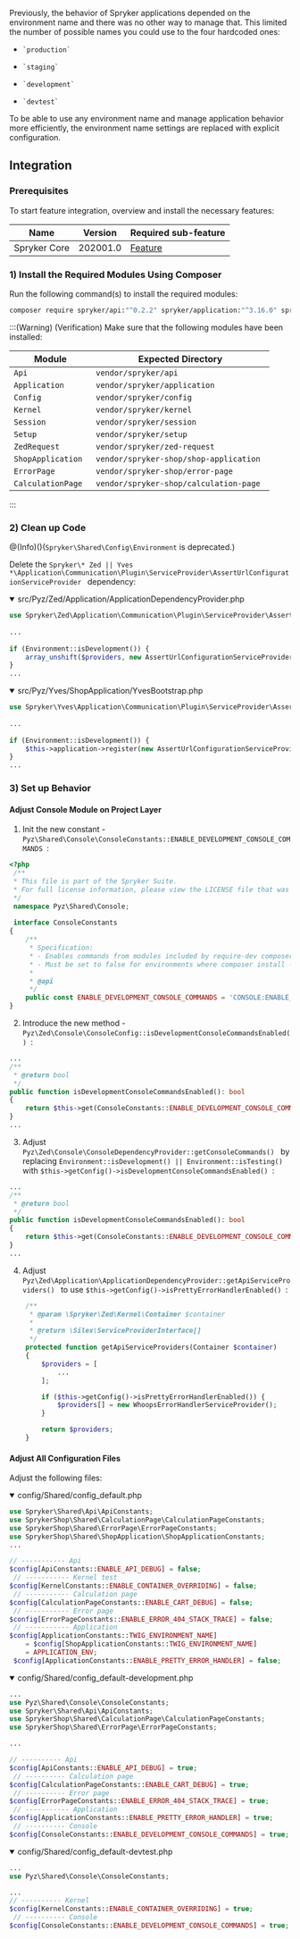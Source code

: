Previously, the behavior of Spryker applications depended on the environment name and there was no other way to manage that.  This limited the number of possible names you could use to the four hardcoded ones:

*     `production`
*     `staging`
*     `development`
*     `devtest`

To be able to use any environment name and manage application behavior more efficiently, the environment name settings are replaced with explicit configuration.

## Integration

### Prerequisites

To start feature integration, overview and install the necessary features:

| Name | Version | Required sub-feature |
| --- | --- | --- |
| Spryker Core | 202001.0 | [Feature](https://documentation.spryker.com/v4/docs/spryker-core-feature-integration-201907) |

### 1) Install the Required Modules Using Composer

Run the following command(s) to install the required modules:

```bash
composer require spryker/api:"^0.2.2" spryker/application:"^3.16.0" spryker/config:"^3.2.0" spryker/kernel:"^3.35.0" spryker/session:"^4.4.0" spryker/setup:"^4.3.0" spryker/zed-request:"^3.8.0" spryker-shop/shop-application:"^1.6.0" spryker-shop/error-page:"^1.2.0" spryker-shop/calculation-page:"^1.1.0"--update-with-dependencies
```

:::(Warning) (Verification)
    Make sure that the following modules have been installed:

| Module | Expected Directory |
| --- | --- |
|  `Api ` |  `vendor/spryker/api ` |
|  `Application ` |  `vendor/spryker/application ` |
|  `Config ` |  `vendor/spryker/config ` |
|  `Kernel ` |  `vendor/spryker/kernel ` |
|  `Session ` |  `vendor/spryker/session ` |
|  `Setup ` |  `vendor/spryker/setup ` |
|  `ZedRequest ` |  `vendor/spryker/zed-request ` |
|  `ShopApplication ` |  `vendor/spryker-shop/shop-application ` |
|  `ErrorPage ` |  `vendor/spryker-shop/error-page ` |
|  `CalculationPage ` |  `vendor/spryker-shop/calculation-page ` |
:::


### 2) Clean up Code

@(Info)()(`Spryker\Shared\Config\Environment` is deprecated.)

Delete the  `Spryker\* Zed || Yves *\Application\Communication\Plugin\ServiceProvider\AssertUrlConfigurationServiceProvider ` dependency:

<details open>
    <summary>src/Pyz/Zed/Application/ApplicationDependencyProvider.php</summary>

```PHP
use Spryker\Zed\Application\Communication\Plugin\ServiceProvider\AssertUrlConfigurationServiceProvider;
 
...
 
if (Environment::isDevelopment()) {
    array_unshift($providers, new AssertUrlConfigurationServiceProvider());    
}
...
```
</details>    
    
<details open>
    <summary>src/Pyz/Yves/ShopApplication/YvesBootstrap.php</summary>

```PHP
use Spryker\Yves\Application\Communication\Plugin\ServiceProvider\AssertUrlConfigurationServiceProvider;
 
...
 
if (Environment::isDevelopment()) {
    $this->application->register(new AssertUrlConfigurationServiceProvider());   
}
...
```
</details>    

### 3) Set up Behavior

#### Adjust Console Module on Project Layer

1. Init the new constant -  `Pyz\Shared\Console\ConsoleConstants::ENABLE_DEVELOPMENT_CONSOLE_COMMANDS `:

```PHP
<?php
 /**
 * This file is part of the Spryker Suite.
 * For full license information, please view the LICENSE file that was distributed with this source code.
 */
 namespace Pyz\Shared\Console;
 
 interface ConsoleConstants
{
    /**
     * Specification:
     * - Enables commands from modules included by require-dev composer section.
     * - Must be set to false for environments where composer install --no-dev is performed.
     *
     * @api
     */
    public const ENABLE_DEVELOPMENT_CONSOLE_COMMANDS = 'CONSOLE:ENABLE_DEVELOPMENT_CONSOLE_COMMANDS';
}
```
2. Introduce the new method -  `Pyz\Zed\Console\ConsoleConfig::isDevelopmentConsoleCommandsEnabled() `:

```PHP
...
/**
 * @return bool
 */
public function isDevelopmentConsoleCommandsEnabled(): bool
{
    return $this->get(ConsoleConstants::ENABLE_DEVELOPMENT_CONSOLE_COMMANDS, false);
}
...
```
3. Adjust  `Pyz\Zed\Console\ConsoleDependencyProvider::getConsoleCommands() ` by replacing  `Environment::isDevelopment() || Environment::isTesting() ` with  `$this->getConfig()->isDevelopmentConsoleCommandsEnabled() `:

```PHP
...
/**
 * @return bool
 */
public function isDevelopmentConsoleCommandsEnabled(): bool
{
    return $this->get(ConsoleConstants::ENABLE_DEVELOPMENT_CONSOLE_COMMANDS, false);
}
...
```
4. Adjust  `Pyz\Zed\Application\ApplicationDependencyProvider::getApiServiceProviders() ` to use  `$this->getConfig()->isPrettyErrorHandlerEnabled() `:

```PHP
    /**
     * @param \Spryker\Zed\Kernel\Container $container
     *
     * @return \Silex\ServiceProviderInterface[]
     */
    protected function getApiServiceProviders(Container $container)
    {
        $providers = [
            ...
        ];

        if ($this->getConfig()->isPrettyErrorHandlerEnabled()) {
            $providers[] = new WhoopsErrorHandlerServiceProvider();
        }

        return $providers;
    }
```

#### Adjust All Configuration Files

Adjust the following files:
<details open>
    <summary>config/Shared/config_default.php</summary>

```PHP
use Spryker\Shared\Api\ApiConstants;
use SprykerShop\Shared\CalculationPage\CalculationPageConstants;
use SprykerShop\Shared\ErrorPage\ErrorPageConstants;
use SprykerShop\Shared\ShopApplication\ShopApplicationConstants;
...

// ----------- Api
$config[ApiConstants::ENABLE_API_DEBUG] = false;
 // ----------- Kernel test
$config[KernelConstants::ENABLE_CONTAINER_OVERRIDING] = false;
 // ----------- Calculation page
$config[CalculationPageConstants::ENABLE_CART_DEBUG] = false;
 // ----------- Error page
$config[ErrorPageConstants::ENABLE_ERROR_404_STACK_TRACE] = false;
 // ----------- Application
$config[ApplicationConstants::TWIG_ENVIRONMENT_NAME]
    = $config[ShopApplicationConstants::TWIG_ENVIRONMENT_NAME]
    = APPLICATION_ENV;
 $config[ApplicationConstants::ENABLE_PRETTY_ERROR_HANDLER] = false;
```
</details>
    

<details open>
    <summary>config/Shared/config_default-development.php</summary>

```PHP
...
use Pyz\Shared\Console\ConsoleConstants;
use Spryker\Shared\Api\ApiConstants;
use SprykerShop\Shared\CalculationPage\CalculationPageConstants;
use SprykerShop\Shared\ErrorPage\ErrorPageConstants;

...

// ---------- Api
$config[ApiConstants::ENABLE_API_DEBUG] = true;
 // ---------- Calculation page
$config[CalculationPageConstants::ENABLE_CART_DEBUG] = true;
 // ---------- Error page
$config[ErrorPageConstants::ENABLE_ERROR_404_STACK_TRACE] = true;
 // ----------- Application
$config[ApplicationConstants::ENABLE_PRETTY_ERROR_HANDLER] = true;
 // ---------- Console
$config[ConsoleConstants::ENABLE_DEVELOPMENT_CONSOLE_COMMANDS] = true;
```
</details>
    
<details open>     
    <summary>config/Shared/config_default-devtest.php</summary>

```PHP
...
use Pyz\Shared\Console\ConsoleConstants;

...
// ---------- Kernel
$config[KernelConstants::ENABLE_CONTAINER_OVERRIDING] = true;
 // ---------- Console
$config[ConsoleConstants::ENABLE_DEVELOPMENT_CONSOLE_COMMANDS] = true;
```
</details>

<!-- Last review date: Jan 23, 2020 -->